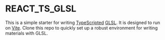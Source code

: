 # REACT_TS_GLSL

This is a simple starter for writing [TypeScripted](https://www.typescriptlang.org/) [GLSL](https://www.khronos.org/opengl/wiki/Core_Language_(GLSL)). It is designed to run on [Vite](https://vite.dev/). Clone this repo to quickly set up a robust environment for writing materials with GLSL.